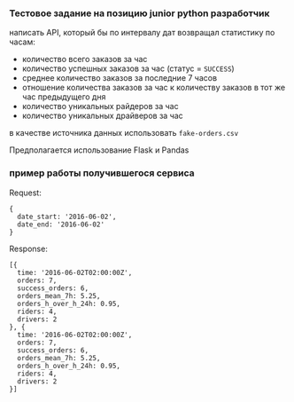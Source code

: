 ### Тестовое задание на позицию junior python разработчик

написать API, который бы по интервалу дат возвращал статистику по часам:
* количество всего заказов за час
* количество успешных заказов за час (статус = `SUCCESS`)
* среднее количество заказов за последние 7 часов
* отношение количества заказов за час к количеству заказов в тот же час предыдущего дня
* количество уникальных райдеров за час
* количество уникальных драйверов за час

в качестве источника данных использовать `fake-orders.csv`

Предполагается использование Flask и Pandas


### пример работы получившегося сервиса

Request:
```
{
  date_start: '2016-06-02',
  date_end: '2016-06-02'
}
```

Response:
```
[{
  time: '2016-06-02T02:00:00Z',
  orders: 7,
  success_orders: 6,
  orders_mean_7h: 5.25,
  orders_h_over_h_24h: 0.95,
  riders: 4,
  drivers: 2
}, {
  time: '2016-06-02T02:00:00Z',
  orders: 7,
  success_orders: 6,
  orders_mean_7h: 5.25,
  orders_h_over_h_24h: 0.95,
  riders: 4,
  drivers: 2
}]
```
